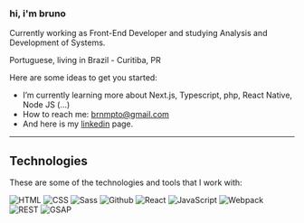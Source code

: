 ### hi, i'm bruno 


Currently working as Front-End Developer and studying Analysis and Development of Systems.


Portuguese, living in Brazil - Curitiba, PR

Here are some ideas to get you started:


- I’m currently learning more about Next.js, Typescript, php, React Native, Node JS (...)
- How to reach me: brnmpto@gmail.com
- And here is my [linkedin](https://www.linkedin.com/in/bruunomiguel/) page. 

---	

## Technologies

These are some of the technologies and tools that I work with:

![HTML](https://img.shields.io/badge/HTML-5-lightgrey)
![CSS](https://img.shields.io/badge/CSS-3-lightgrey)
![Sass](https://img.shields.io/badge/CSS-Sass-lightgrey)
![Github](https://img.shields.io/badge/Git-Hub-lightgrey)
![React](https://img.shields.io/badge/JS-React-lightgrey)
![JavaScript](https://img.shields.io/badge/JS-Javascript-lightgrey)
![Webpack](https://img.shields.io/badge/-WebPack-lightgrey)
![REST](https://img.shields.io/badge/REST-API-lightgrey)
![GSAP](https://img.shields.io/badge/GSAP-lightgrey)





